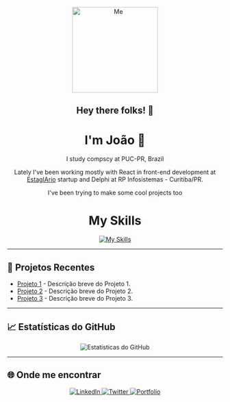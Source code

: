 <div align="center">
  <img src="https://i.pinimg.com/originals/b6/0e/08/b60e089b00c7d0b2b68653e339ab241e.gif" alt="Me" width="200px";>



  <h2>Hey there folks! 👋</h2>
  <h1>I'm João 🤝</h1>  
  <p>I study compscy at PUC-PR, Brazil</p>
  
  <p>Lately I've been working mostly with React in front-end development at <a href="https://www.estagiarioia.com.br/" target="_blank">EstagIArio</a> startup and Delphi at RP Infosistemas - Curitiba/PR.</p>
  
  <p>I've been trying to make some cool projects too</p>
</div>

<div align="center">
  <h1>My Skills</h1>
  
  <a href="https://skillicons.dev">
    <img src="https://skillicons.dev/icons?i=js,html,css,python,java,react,typescript,git,github,typescript,mysql,postgres,nestjs,nextjs,npm,nodejs,vscode,notion,postman,prisma&perline=10" alt="My Skills">
  </a>
</div>

---

## 🌟 Projetos Recentes

- [Projeto 1](https://github.com/usuario/projeto1) - Descrição breve do Projeto 1.
- [Projeto 2](https://github.com/usuario/projeto2) - Descrição breve do Projeto 2.
- [Projeto 3](https://github.com/usuario/projeto3) - Descrição breve do Projeto 3.

---

## 📈 Estatísticas do GitHub

<div align="center">
  <img src="https://github-readme-stats.vercel.app/api?username=JoaoVictorBalvedi&show_icons=true&theme=radical" alt="Estatísticas do GitHub">
</div>

---

## 🌐 Onde me encontrar

<div align="center">
  <a href="https://www.linkedin.com/in/seu-nome">
    <img src="https://img.shields.io/badge/LinkedIn-0077B5?logo=linkedin&logoColor=white" alt="LinkedIn">
  </a>
  <a href="https://twitter.com/seu_usuario">
    <img src="https://img.shields.io/badge/Twitter-1DA1F2?logo=twitter&logoColor=white" alt="Twitter">
  </a>
  <a href="https://seu-portfolio.com">
    <img src="https://img.shields.io/badge/Portfolio-000000?logo=github&logoColor=white" alt="Portfolio">
  </a>
</div>
